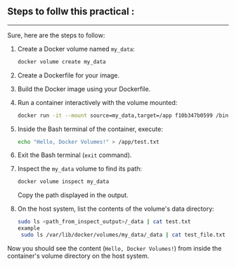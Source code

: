 Steps to follw this practical :
-----------------------------------------
-----------------------------------------

Sure, here are the steps to follow:

1. Create a Docker volume named `my_data`:
   ```bash
   docker volume create my_data
   ```

2. Create a Dockerfile for your image.

3. Build the Docker image using your Dockerfile.

4. Run a container interactively with the volume mounted:
   ```bash
   docker run -it --mount source=my_data,target=/app f10b347b0599 /bin/bash
   ```

5. Inside the Bash terminal of the container, execute:
   ```bash
   echo "Hello, Docker Volumes!" > /app/test.txt
   ```

6. Exit the Bash terminal (`exit` command).

7. Inspect the `my_data` volume to find its path:
   ```bash
   docker volume inspect my_data
   ```

   Copy the path displayed in the output.

8. On the host system, list the contents of the volume's data directory:
   ```bash
   sudo ls <path_from_inspect_output>/_data | cat test.txt
   example
    sudo ls /var/lib/docker/volumes/my_data/_data | cat test_file.txt
   ```

Now you should see the content (`Hello, Docker Volumes!`) from inside the container's volume directory on the host system.
